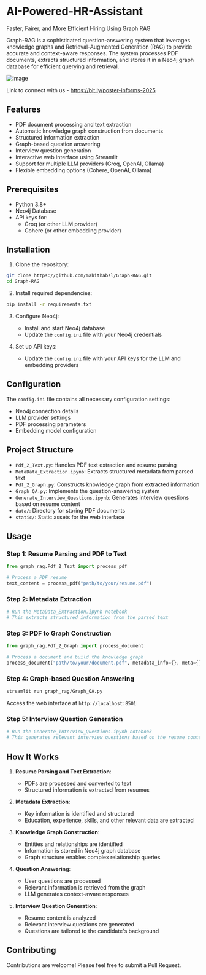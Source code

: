 # AI-Powered-HR-Assistant
Faster, Fairer, and More Efficient Hiring Using Graph RAG

Graph-RAG is a sophisticated question-answering system that leverages knowledge graphs and Retrieval-Augmented Generation (RAG) to provide accurate and context-aware responses. The system processes PDF documents, extracts structured information, and stores it in a Neo4j graph database for efficient querying and retrieval.

![image](https://github.com/user-attachments/assets/f8f09f0d-e9a4-487e-8742-11822912abbd)

Link to connect with us - https://bit.ly/poster-informs-2025

## Features

- PDF document processing and text extraction
- Automatic knowledge graph construction from documents
- Structured information extraction
- Graph-based question answering
- Interview question generation
- Interactive web interface using Streamlit
- Support for multiple LLM providers (Groq, OpenAI, Ollama)
- Flexible embedding options (Cohere, OpenAI, Ollama)

## Prerequisites

- Python 3.8+
- Neo4j Database
- API keys for:
  - Groq (or other LLM provider)
  - Cohere (or other embedding provider)

## Installation

1. Clone the repository:
```bash
git clone https://github.com/mahithabsl/Graph-RAG.git
cd Graph-RAG
```

2. Install required dependencies:
```bash
pip install -r requirements.txt
```

3. Configure Neo4j:
   - Install and start Neo4j database
   - Update the `config.ini` file with your Neo4j credentials

4. Set up API keys:
   - Update the `config.ini` file with your API keys for the LLM and embedding providers

## Configuration

The `config.ini` file contains all necessary configuration settings:

- Neo4j connection details
- LLM provider settings
- PDF processing parameters
- Embedding model configuration

## Project Structure

- `Pdf_2_Text.py`: Handles PDF text extraction and resume parsing
- `MetaData_Extraction.ipynb`: Extracts structured metadata from parsed text
- `Pdf_2_Graph.py`: Constructs knowledge graph from extracted information
- `Graph_QA.py`: Implements the question-answering system
- `Generate_Interview_Questions.ipynb`: Generates interview questions based on resume content
- `data/`: Directory for storing PDF documents
- `static/`: Static assets for the web interface

## Usage

### Step 1: Resume Parsing and PDF to Text
```python
from graph_rag.Pdf_2_Text import process_pdf

# Process a PDF resume
text_content = process_pdf("path/to/your/resume.pdf")
```

### Step 2: Metadata Extraction
```python
# Run the MetaData_Extraction.ipynb notebook
# This extracts structured information from the parsed text
```

### Step 3: PDF to Graph Construction
```python
from graph_rag.Pdf_2_Graph import process_document

# Process a document and build the knowledge graph
process_document("path/to/your/document.pdf", metadata_info={}, meta={})
```

### Step 4: Graph-based Question Answering
```bash
streamlit run graph_rag/Graph_QA.py
```
Access the web interface at `http://localhost:8501`

### Step 5: Interview Question Generation
```python
# Run the Generate_Interview_Questions.ipynb notebook
# This generates relevant interview questions based on the resume content
```

## How It Works

1. **Resume Parsing and Text Extraction**:
   - PDFs are processed and converted to text
   - Structured information is extracted from resumes

2. **Metadata Extraction**:
   - Key information is identified and structured
   - Education, experience, skills, and other relevant data are extracted

3. **Knowledge Graph Construction**:
   - Entities and relationships are identified
   - Information is stored in Neo4j graph database
   - Graph structure enables complex relationship queries

4. **Question Answering**:
   - User questions are processed
   - Relevant information is retrieved from the graph
   - LLM generates context-aware responses

5. **Interview Question Generation**:
   - Resume content is analyzed
   - Relevant interview questions are generated
   - Questions are tailored to the candidate's background

## Contributing

Contributions are welcome! Please feel free to submit a Pull Request.
